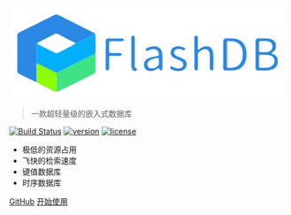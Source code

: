 ![FlashDB](../_media/flashdb.png)

> 一款超轻量级的嵌入式数据库

[![Build Status](https://travis-ci.com/armink/FlashDB.svg?branch=master)](https://travis-ci.com/armink/FlashDB)
[![version](https://img.shields.io/github/release/armink/FlashDB.svg?style=flat-square)](https://github/license/armink/FlashDB/releases/latest)
[![license](https://img.shields.io/github/license/armink/FlashDB)](https://raw.githubusercontent.com/armink/FlashDB/master/LICENSE) 

- 极低的资源占用
- 飞快的检索速度
- 键值数据库
- 时序数据库

[GitHub](https://github.com/armink/FlashDB/)
[开始使用](zh-cn/quick-started)